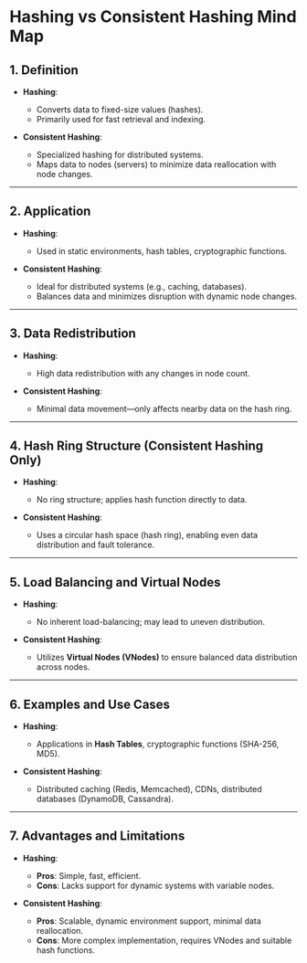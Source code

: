 # Hashing vs Consistent Hashing Mind Map

## 1. Definition
- **Hashing**:  
  - Converts data to fixed-size values (hashes).
  - Primarily used for fast retrieval and indexing.

- **Consistent Hashing**:  
  - Specialized hashing for distributed systems.
  - Maps data to nodes (servers) to minimize data reallocation with node changes.

---

## 2. Application
- **Hashing**:
  - Used in static environments, hash tables, cryptographic functions.
  
- **Consistent Hashing**:
  - Ideal for distributed systems (e.g., caching, databases).
  - Balances data and minimizes disruption with dynamic node changes.

---

## 3. Data Redistribution
- **Hashing**:
  - High data redistribution with any changes in node count.
  
- **Consistent Hashing**:
  - Minimal data movement—only affects nearby data on the hash ring.

---

## 4. Hash Ring Structure (Consistent Hashing Only)
- **Hashing**:
  - No ring structure; applies hash function directly to data.
  
- **Consistent Hashing**:
  - Uses a circular hash space (hash ring), enabling even data distribution and fault tolerance.

---

## 5. Load Balancing and Virtual Nodes
- **Hashing**:
  - No inherent load-balancing; may lead to uneven distribution.
  
- **Consistent Hashing**:
  - Utilizes **Virtual Nodes (VNodes)** to ensure balanced data distribution across nodes.

---

## 6. Examples and Use Cases
- **Hashing**:
  - Applications in **Hash Tables**, cryptographic functions (SHA-256, MD5).
  
- **Consistent Hashing**:
  - Distributed caching (Redis, Memcached), CDNs, distributed databases (DynamoDB, Cassandra).

---

## 7. Advantages and Limitations
- **Hashing**:
  - **Pros**: Simple, fast, efficient.
  - **Cons**: Lacks support for dynamic systems with variable nodes.
  
- **Consistent Hashing**:
  - **Pros**: Scalable, dynamic environment support, minimal data reallocation.
  - **Cons**: More complex implementation, requires VNodes and suitable hash functions.